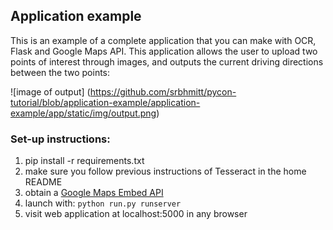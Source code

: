 ## Application example

This is an example of a complete application that you can make with OCR, Flask and Google Maps API. This application allows the user to upload two points of interest through images, and outputs the current driving directions between the two points:

![image of output]
(https://github.com/srbhmitt/pycon-tutorial/blob/application-example/application-example/app/static/img/output.png)


### Set-up instructions:

1. pip install -r requirements.txt
2. make sure you follow previous instructions of Tesseract in the home README
3. obtain a [Google Maps Embed API](https://console.developers.google.com)
4. launch with:
`python run.py runserver`
5. visit web application at localhost:5000 in any browser
